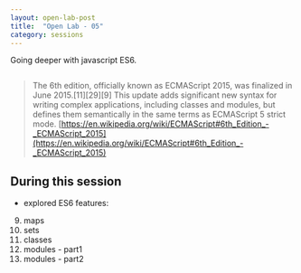 ```yaml
---
layout: open-lab-post
title:  "Open Lab - 05"
category: sessions
---
```


Going deeper with javascript ES6.

<span class="image right"><img src="/src/assets/images/128px-Mad_scientist_transparent_background.svg.png" alt=""></span>

> The 6th edition, officially known as ECMAScript 2015, was finalized in June 2015.[11][29][9] This update adds significant new syntax for writing complex applications, including classes and modules, but defines them semantically in the same terms as ECMAScript 5 strict mode.
[https://en.wikipedia.org/wiki/ECMAScript#6th_Edition_-_ECMAScript_2015](https://en.wikipedia.org/wiki/ECMAScript#6th_Edition_-_ECMAScript_2015)

## During this session
* explored ES6 features:

9. maps
10. sets
11. classes
12. modules - part1
13. modules - part2